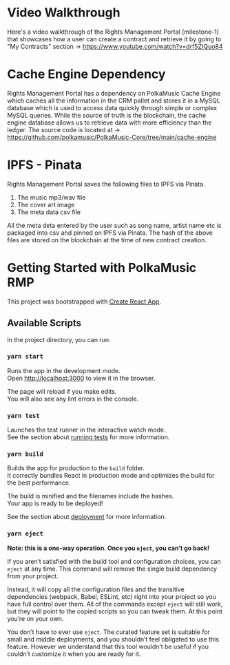 # Video Walkthrough

Here's a video walkthrough of the Rights Management Portal (milestone-1) that showcases how a user can create a contract and retrieve it by going to "My Contracts" section -> https://www.youtube.com/watch?v=drf5ZIQuo84 

# Cache Engine Dependency

Rights Management Portal has a dependency on PolkaMusic Cache Engine which caches all the information in the CRM pallet and stores it in a MySQL database which is used to access data quickly through simple or complex MySQL queries. While the source of truth is the blockchain, the cache engine database allows us to retrieve data with more efficiency than the ledger. The source code is located at -> https://github.com/polkamusic/PolkaMusic-Core/tree/main/cache-engine

# IPFS - Pinata

Rights Management Portal saves the following files to IPFS via Pinata.
1) The music mp3/wav file
2) The cover art image
3) The meta data csv file 

All the meta deta entered by the user such as song name, artist name etc is packaged into csv and pinned on IPFS via Pinata. The hash of the above files are stored on the blockchain at the time of new contract creation.

# Getting Started with PolkaMusic RMP

This project was bootstrapped with [Create React App](https://github.com/facebook/create-react-app).

## Available Scripts

In the project directory, you can run:

### `yarn start`

Runs the app in the development mode.\
Open [http://localhost:3000](http://localhost:3000) to view it in the browser.

The page will reload if you make edits.\
You will also see any lint errors in the console.

### `yarn test`

Launches the test runner in the interactive watch mode.\
See the section about [running tests](https://facebook.github.io/create-react-app/docs/running-tests) for more information.

### `yarn build`

Builds the app for production to the `build` folder.\
It correctly bundles React in production mode and optimizes the build for the best performance.

The build is minified and the filenames include the hashes.\
Your app is ready to be deployed!

See the section about [deployment](https://facebook.github.io/create-react-app/docs/deployment) for more information.

### `yarn eject`

**Note: this is a one-way operation. Once you `eject`, you can’t go back!**

If you aren’t satisfied with the build tool and configuration choices, you can `eject` at any time. This command will remove the single build dependency from your project.

Instead, it will copy all the configuration files and the transitive dependencies (webpack, Babel, ESLint, etc) right into your project so you have full control over them. All of the commands except `eject` will still work, but they will point to the copied scripts so you can tweak them. At this point you’re on your own.

You don’t have to ever use `eject`. The curated feature set is suitable for small and middle deployments, and you shouldn’t feel obligated to use this feature. However we understand that this tool wouldn’t be useful if you couldn’t customize it when you are ready for it.

